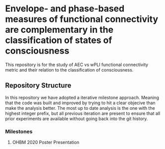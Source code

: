 # Envelope- and phase-based measures of functional connectivity are complementary in the classification of states of consciousness
This repository is for the study of AEC vs wPLI functional connectivity metric and their relation to the classification of consciousness. 

## Repository Structure
In this repository we have adopted a iterative milestone approach. Meaning that the code was built and improved by trying to hit a clear objecive than make the analysis better. The most up to date analysis is the one with the highest integer prefix, but all previous iteration are present to ensure that all prior experiments are available without going back into the git history.

### Milestones
1. OHBM 2020 Poster Presentation
